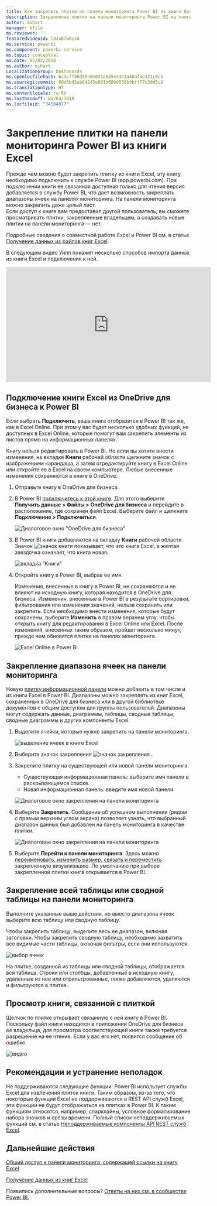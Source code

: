 ```yaml
---
title: Как закрепить плитки на панели мониторинга Power BI из книги Excel
description: Закрепление плитки на панели мониторинга Power BI из книги Excel в OneDrive для бизнеса. Закрепление диапазонов, диаграмм, таблиц
author: mihart
manager: kfile
ms.reviewer: ''
featuredvideoid: l8JoB7w0zJA
ms.service: powerbi
ms.component: powerbi-service
ms.topic: conceptual
ms.date: 05/02/2018
ms.author: mihart
LocalizationGroup: Dashboards
ms.openlocfilehash: 6cdcff66d48ede031a635e44e3a40af4e321c0c5
ms.sourcegitcommit: 80d6b45eb84243e801b60b9038b9bff77c30d5c8
ms.translationtype: HT
ms.contentlocale: ru-RU
ms.lasthandoff: 06/04/2018
ms.locfileid: "34584077"
---
```

# <a name="pin-a-tile-to-a-power-bi-dashboard-from-excel"></a>Закрепление плитки на панели мониторинга Power BI из книги Excel
Прежде чем можно будет закрепить плитку из книги Excel, эту книгу необходимо подключить к службе Power BI (app.powerbi.com). При подключении книги ее связанная доступная только для чтения версия добавляется в службу Power BI, что дает возможность закреплять диапазоны ячеек на панелях мониторинга. На панели мониторинга можно закрепить даже целый лист.  
Если доступ к книге вам предоставил другой пользователь, вы сможете просматривать плитки, закрепленные владельцем, а создавать новые плитки на панели мониторинга — нет. 

Подробные сведения о совместной работе Excel и Power BI см. в статье [Получение данных из файлов книг Excel](http://go.microsoft.com/fwlink/?LinkID=521962).

В следующем видео Уилл покажет несколько способов импорта данных из книги Excel и подключения к ней.

<iframe width="560" height="315" src="https://www.youtube.com/embed/l8JoB7w0zJA" frameborder="0" allowfullscreen></iframe>

## <a name="connect-your-excel-workbook-from-onedrive-for-business-to-power-bi"></a>Подключение книги Excel из OneDrive для бизнеса к Power BI
Если выбрать **Подключить**, ваша книга отобразится в Power BI так же, как в Excel Online. При этом у вас будет несколько удобных функций, не доступных в Excel Online, которые помогут вам закрепить элементы из листов прямо на информационных панелях.

Книгу нельзя редактировать в Power BI. Но если вы хотите внести изменения, на вкладке **Книги** рабочей области щелкните значок с изображением карандаша, а затем отредактируйте книгу в Excel Online или откройте ее в Excel на своем компьютере. Любые внесенные изменения сохраняются в книге в OneDrive.

1. Отправьте книгу в OneDrive для бизнеса.

2. В Power BI [подключитесь к этой книге](service-excel-workbook-files.md). Для этого выберите **Получить данные > Файлы > OneDrive для бизнеса** и перейдите в расположение, где сохранен файл Excel. Выберите файл и щелкните **Подключение > Подключиться**.

    ![Диалоговое окно "OneDrive для бизнеса"](media/service-dashboard-pin-tile-from-excel/power-bi-connect.png)

3. В Power BI книги добавляются на вкладку **Книги** рабочей области.  Значок ![значок книги](media/service-dashboard-pin-tile-from-excel/pbi_workbookicon.png) показывает, что это книга Excel, а желтая звездочка означает, что книга новая.
    
    ![вкладка "Книги"](media/service-dashboard-pin-tile-from-excel/power-bi-workbooks.png)
4. Откройте книгу в Power BI, выбрав ее имя.

    Изменения, внесенные в книгу в Power BI, не сохраняются и не влияют на исходную книгу, которая находится в OneDrive для бизнеса. Изменения, внесенные в Power BI в результате сортировки, фильтрования или изменения значений, нельзя сохранить или закрепить. Если необходимо внести изменения, которые будут сохранены, выберите **Изменить** в правом верхнем углу, чтобы открыть книгу для редактирования в Excel Online или Excel. После изменений, внесенных таким образом, пройдет несколько минут, прежде чем обновятся плитки на панелях мониторинга.
   
    ![Excel Online в Power BI](media/service-dashboard-pin-tile-from-excel/power-bi-opened.png)

## <a name="pin-a-range-of-cells-to-a-dashboard"></a>Закрепление диапазона ячеек на панели мониторинга
Новую [плитку информационной панели](service-dashboard-tiles.md) можно добавить в том числе и из книги Excel в Power BI. Диапазоны можно закреплять из книг Excel, сохраненных в OneDrive для бизнеса или в другой библиотеке документов с общим доступом для группы пользователей. Диапазоны могут содержать данные, диаграммы, таблицы, сводные таблицы, сводные диаграммы и других компоненты Excel.

1. Выделите ячейки, которые нужно закрепить на панели мониторинга.
   
    ![выделение ячеек в книге Excel](media/service-dashboard-pin-tile-from-excel/pbi_selectrange.png)
2. Выберите значок закрепления ![значок закрепления](media/service-dashboard-pin-tile-from-excel/pbi_pintile_small.png) . 
3. Закрепите плитку на существующей или новой панели мониторинга. 
   
   * Существующая информационная панель: выберите имя панели в раскрывающемся списке.
   * Новая информационная панель: введите имя новой панели.
   
    ![Диалоговое окно закрепления на панели мониторинга](media/service-dashboard-pin-tile-from-excel/pbi_dashdialog1.png)
4. Выберите **Закрепить**. Сообщение об успешном выполнении (рядом с правым верхним углом экрана) позволяет узнать, что выбранный диапазон данных был добавлен на панель мониторинга в качестве плитки. 
   
    ![Диалоговое окно закрепления на панели мониторинга](media/service-dashboard-pin-tile-from-excel/power-bi-go-to-dashboard.png)
5. Выберите **Перейти к панели мониторинга**. Здесь можно [переименовать, изменить размер, связать и переместить](service-dashboard-edit-tile.md) закрепленную визуализацию. По умолчанию при выборе закрепленной плитки книга открывается в Power BI.

## <a name="pin-an-entire-table-or-pivottable-to-a-dashboard"></a>Закрепление всей таблицы или сводной таблицы на панели мониторинга
Выполните указанные выше действия, но вместо диапазона ячеек выберите всю таблицу или сводную таблицу.

Чтобы закрепить таблицу, выделите весь ее диапазон, включая заголовки.  Чтобы закрепить сводную таблицу, необходимо захватить все видимые части таблицы, включая фильтры, если они используются.

 ![выбор ячеек](media/service-dashboard-pin-tile-from-excel/pbi_selecttable.png)

На плитке, созданной из таблицы или сводной таблицы, отображается вся таблица.  Строки или столбцы, добавленные в исходную книгу, удаленные из нее или отфильтрованные, также добавляются, удаляются и фильтруются в плитке.

## <a name="view-the-workbook-linked-to-the-tile"></a>Просмотр книги, связанной с плиткой
Щелчок по плитке открывает связанную с ней книгу в Power BI. Поскольку файл книги находится в приложении OneDrive для бизнеса ее владельца, для просмотра соответствующей книги также требуется разрешение на ее чтение. Если у вас его нет, появится сообщение об ошибке.  

 ![видео](media/service-dashboard-pin-tile-from-excel/pin-from-excel.gif)

## <a name="considerations-and-troubleshooting"></a>Рекомендации и устранение неполадок
Не поддерживаются следующие функции: Power BI использует службы Excel для извлечения плиток книги. Таким образом, из-за того, что некоторые функции Excel не поддерживаются в REST API служб Excel, эти функции не будут отображаться на плитках в Power BI. К таким функциям относятся, например, спарклайны, условное форматирование набора значков и срезы времени. Полный список неподдерживаемых функций см. в статье [Неподдерживаемые компоненты API REST служб Excel](http://msdn.microsoft.com/library/office/ff394477.aspx).

## <a name="next-steps"></a>Дальнейшие действия
[Общий доступ к панели мониторинга, содержащей ссылки на книгу Excel](service-share-dashboard-that-links-to-excel-onedrive.md)

[Получение данных из книг Excel](service-excel-workbook-files.md)

Появились дополнительные вопросы? [Ответы на них см. в сообществе Power BI.](http://community.powerbi.com/)

